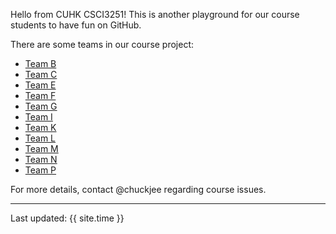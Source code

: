 Hello from CUHK CSCI3251! This is another playground for our course students to have fun on GitHub.

There are some teams in our course project:

* [Team B](https://csci3251-2021.github.io/project-team-b/ 'Team-B')
* [Team C](https://csci3251-2021.github.io/project-team-c/ 'Team-C')
* [Team E](https://csci3251-2021.github.io/project-team-e/ 'Team-E')
* [Team F](https://csci3251-2021.github.io/project-team-f/ 'Team-F') 
* [Team G](https://csci3251-2021.github.io/project-team-g/ 'Team-G')
* [Team I](https://csci3251-2021.github.io/project-team-i/ 'Team-I')
* [Team K](https://csci3251-2021.github.io/project-team-k/ 'Team-K')
* [Team L](https://csci3251-2021.github.io/project-team-l/ 'Team-L')
* [Team M](https://csci3251-2021.github.io/project-team-m/ 'Team-M')
* [Team N](https://csci3251-2021.github.io/project-team-n/ 'Team-N')
* [Team P](https://csci3251-2021.github.io/project-team-p/ 'Team-P')

For more details, contact @chuckjee regarding course issues.

---
Last updated: {{ site.time }}
